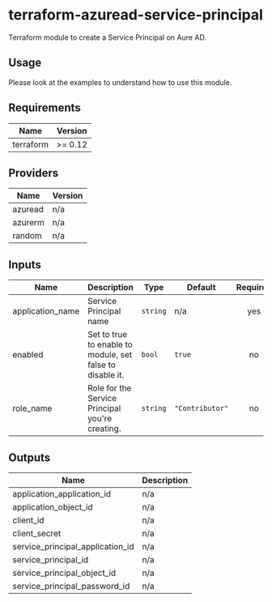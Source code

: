 # terraform-azuread-service-principal

Terraform module to create a Service Principal on Aure AD.

## Usage
Please look at the examples to understand how to use this module.

<!-- BEGINNING OF PRE-COMMIT-TERRAFORM DOCS HOOK -->
## Requirements

| Name | Version |
|------|---------|
| terraform | >= 0.12 |

## Providers

| Name | Version |
|------|---------|
| azuread | n/a |
| azurerm | n/a |
| random | n/a |

## Inputs

| Name | Description | Type | Default | Required |
|------|-------------|------|---------|:--------:|
| application\_name | Service Principal name | `string` | n/a | yes |
| enabled | Set to true to enable to module, set false to disable it. | `bool` | `true` | no |
| role\_name | Role for the Service Principal you're creating. | `string` | `"Contributor"` | no |

## Outputs

| Name | Description |
|------|-------------|
| application\_application\_id | n/a |
| application\_object\_id | n/a |
| client\_id | n/a |
| client\_secret | n/a |
| service\_principal\_application\_id | n/a |
| service\_principal\_id | n/a |
| service\_principal\_object\_id | n/a |
| service\_principal\_password\_id | n/a |

<!-- END OF PRE-COMMIT-TERRAFORM DOCS HOOK -->
